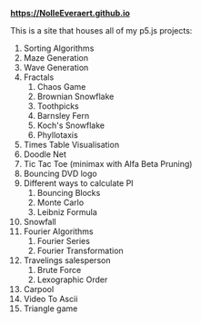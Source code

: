 **https://NolleEveraert.github.io**

This is a site that houses all of my p5.js projects:

1. Sorting Algorithms
1. Maze Generation
1. Wave Generation
1. Fractals
   1. Chaos Game
   1. Brownian Snowflake
   1. Toothpicks
   1. Barnsley Fern
   1. Koch's Snowflake
   1. Phyllotaxis
1. Times Table Visualisation
1. Doodle Net
1. Tic Tac Toe (minimax with Alfa Beta Pruning)
1. Bouncing DVD logo
1. Different ways to calculate PI
   1. Bouncing Blocks
   1. Monte Carlo
   1. Leibniz Formula
1. Snowfall
1. Fourier Algorithms
   1. Fourier Series
   1. Fourier Transformation
1. Travelings salesperson
   1. Brute Force
   1. Lexographic Order
1. Carpool
1. Video To Ascii
1. Triangle game
